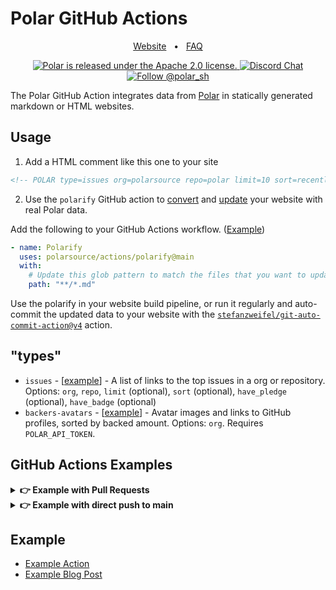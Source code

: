 

# Polar GitHub Actions

<div align="center">
  
<a href="https://polar.sh">Website</a>
<span>&nbsp;&nbsp;•&nbsp;&nbsp;</span>
<a href="https://polar.sh/faq">FAQ</a>


<p align="center">
  <a href="https://github.com/polarsource/polar/blob/main/LICENSE">
    <img src="https://img.shields.io/badge/license-Apache%202.0-blue.svg" alt="Polar is released under the Apache 2.0 license." />
  </a>

  <a href="https://discord.gg/STfRufb32V">
    <img src="https://img.shields.io/badge/chat-on%20discord-7289DA.svg" alt="Discord Chat" />
  </a>

  <a href="https://twitter.com/intent/follow?screen_name=polar_sh">
    <img src="https://img.shields.io/twitter/follow/polar_sh.svg?label=Follow%20@polar_sh" alt="Follow @polar_sh" />
  </a>
</p>
</div>


The Polar GitHub Action integrates data from [Polar](https://polar.sh/) in statically generated markdown or HTML websites.

## Usage


1. Add a HTML comment like this one to your site

```html
<!-- POLAR type=issues org=polarsource repo=polar limit=10 sort=recently_updated -->
```

2. Use the `polarify` GitHub action to [convert](https://github.com/polarsource/actions/commit/5391b344ce3e0106e6dd24fb6c90fdc0e91d8c10) and [update](https://github.com/polarsource/actions/commit/f2c3d98b39b716c84437d4d39995c518c7861514) your website with real Polar data.

Add the following to your GitHub Actions workflow. ([Example](https://github.com/polarsource/actions/blob/main/.github/workflows/self_check_polarify.yaml))

```yaml
- name: Polarify
  uses: polarsource/actions/polarify@main
  with:
    # Update this glob pattern to match the files that you want to update
    path: "**/*.md"
```

Use the polarify in your website build pipeline, or run it regularly and auto-commit the updated data to your website with the [`stefanzweifel/git-auto-commit-action@v4`](https://github.com/stefanzweifel/git-auto-commit-action) action.

## "types"

* `issues` - [[example](./polarify/demo.md)]  - A list of links to the top issues in a org or repository. Options: `org`, `repo`, `limit` (optional), `sort` (optional), `have_pledge` (optional), `have_badge` (optional)
* `backers-avatars` - [[example](./polarify/demo-backers-avatars.md)] - Avatar images and links to GitHub profiles, sorted by backed amount. Options: `org`. Requires `POLAR_API_TOKEN`.

## GitHub Actions Examples

<details>
  <summary><strong>👉 Example with Pull Requests</strong></summary>


```yaml
name: Polarify

on:
  # Run after every push
  push:
    branches: ["main"]

  # Daily at 07:00
  schedule:
    - cron: "0 7 * * *"

jobs:
  polarify:
    name: "Polarify"
    timeout-minutes: 15
    runs-on: ubuntu-22.04

    permissions:
      # Give the default GITHUB_TOKEN write permission to commit and push the changed files back to the repository.
      contents: write
      # Depending on your use-case, you might need to check "Allow GitHub Actions to create and approve pull requests" in the repositories "Actions > General" settings.
      pull-requests: write

    steps:
      - name: Check out code
        uses: actions/checkout@v3

      - name: Polarify
        uses: polarsource/actions/polarify@main
        with:
          # Update this glob pattern to match the files that you want to update
          path: "**/*.md"
        # This is needed if you're accessing private data in the action (type=pledgers), if not, you can skip it!
        env:
          POLAR_API_TOKEN: ${{ secrets.POLAR_API_TOKEN }}

      - name: Create Pull Request
        uses: peter-evans/create-pull-request@v5
        with:
          title: "Updated data from Polar"
          commit-message: "polar: updated data from Polar"
          body: "Automatic changes from Polar and the Polarify GitHub Action"
          branch: "polarify"
          delete-branch: true # delete the branch after merging
```

</details>

<details>
  <summary><strong>👉 Example with direct push to main</strong></summary>

```yaml
name: Polarify

on:
  # Run after every push
  push:
    branches: ["main"]

  # Daily at 07:00
  schedule:
    - cron: "0 7 * * *"

jobs:
  polarify:
    name: "Polarify"
    timeout-minutes: 15
    runs-on: ubuntu-22.04

    permissions:
      # Give the default GITHUB_TOKEN write permission to commit and push the changed files back to the repository.
      contents: write

    steps:
      - name: Check out code
        uses: actions/checkout@v3

      - name: Polarify
        uses: polarsource/actions/polarify@main
        with:
          # Update this glob pattern to match the files that you want to update
          path: "**/*.md"
        # This is needed if you're accessing private data in the action (type=pledgers), if not, you can skip it!
        env:
          POLAR_API_TOKEN: ${{ secrets.POLAR_API_TOKEN }}

      - uses: stefanzweifel/git-auto-commit-action@v4
        with:
          commit_message: Update polar comments
```
</details>

## Example

* [Example Action](https://github.com/polarsource/actions/blob/main/.github/workflows/self_check_polarify.yaml)
* [Example Blog Post](https://github.com/polarsource/actions/blob/main/polarify/demo.md?plain=1)

